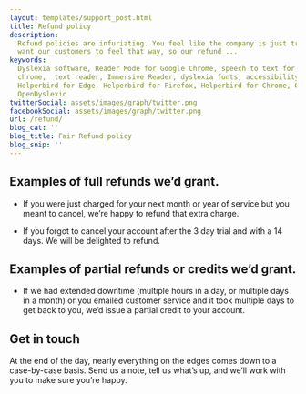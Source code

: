 ```yaml
---
layout: templates/support_post.html
title: Refund policy
description:
  Refund policies are infuriating. You feel like the company is just trying to rip you off. We never
  want our customers to feel that way, so our refund ...
keywords:
  Dyslexia software, Reader Mode for Google Chrome, speech to text for chrome, Text to speech for
  chrome,  text reader, Immersive Reader, dyslexia fonts, accessibility software, dyslexia software,
  Helperbird for Edge, Helperbird for Firefox, Helperbird for Chrome, Opendyslexic for Chrome,
  OpenDyslexic
twitterSocial: assets/images/graph/twitter.png
facebookSocial: assets/images/graph/twitter.png
url: /refund/
blog_cat: ''
blog_title: Fair Refund policy
blog_snip: ''
---
```


## Examples of full refunds we’d grant.

- If you were just charged for your next month or year of service but you meant to cancel, we’re
  happy to refund that extra charge.

- If you forgot to cancel your account after the 3 day trial and with a 14 days. We will be
  delighted to refund.

## Examples of partial refunds or credits we’d grant.

- If we had extended downtime (multiple hours in a day, or multiple days in a month) or you emailed
  customer service and it took multiple days to get back to you, we’d issue a partial credit to your
  account.

## Get in touch

At the end of the day, nearly everything on the edges comes down to a case-by-case basis. Send us a
note, tell us what’s up, and we’ll work with you to make sure you’re happy.
